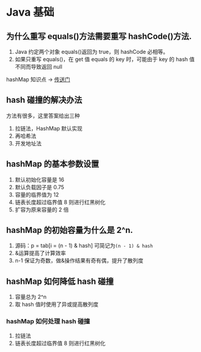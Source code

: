 # Java 基础

## 为什么重写 equals()方法需要重写 hashCode()方法.

1. Java 约定两个对象 equals()返回为 true，则 hashCode 必相等。
2. 如果只重写 equals()，在 get 值 equals 的 key 时，可能由于 key 的 hash 值不同而导致返回 null

hashMap 知识点 -> [传送门](../points/hashMap.md)

## hash 碰撞的解决办法

方法有很多，这里答案给出三种

1. 拉链法，HashMap 默认实现
2. 再哈希法
3. 开发地址法

## hashMap 的基本参数设置

1. 默认初始化容量是 16
2. 默认负载因子是 0.75
3. 容量的临界值为 12
4. 链表长度超过临界值 8 则进行红黑树化
5. 扩容为原来容量的 2 倍

## hashMap 的初始容量为什么是 2^n.

1. 源码：p = tab[i = (n - 1) & hash] 可简记为`(n - 1) & hash`
2. &运算提高了计算效率
3. n-1 保证为奇数，做&操作结果有奇有偶，提升了散列度

## hashMap 如何降低 hash 碰撞

1. 容量总为 2^n
2. 取 hash 值时使用了异或提高散列度

### hashMap 如何处理 hash 碰撞

1. 拉链法
2. 链表长度超过临界值 8 则进行红黑树化










<comment-comment/>